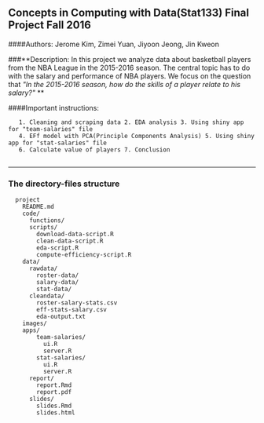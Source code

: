 ## Concepts in Computing with Data(Stat133) Final Project Fall 2016

####Authors: Jerome Kim, Zimei Yuan, Jiyoon Jeong, Jin Kweon

###**Description: In this project we analyze data about basketball players from the NBA League
in the 2015-2016 season. The central topic has to do with the salary and performance of 
NBA players. We focus on the question that *"In the 2015-2016 season, how do the skills
of a player relate to his salary?"* **

####Important instructions: 

```
   1. Cleaning and scraping data 2. EDA analysis 3. Using shiny app for "team-salaries" file  
   4. EFf model with PCA(Principle Components Analysis) 5. Using shiny app for "stat-salaries" file 
   6. Calculate value of players 7. Conclusion
   
```
-----

### The directory-files structure
```
  project 
    README.md
    code/
      functions/
      scripts/
        download-data-script.R
        clean-data-script.R
        eda-script.R
        compute-efficiency-script.R
    data/
      rawdata/
        roster-data/
        salary-data/
        stat-data/
      cleandata/
        roster-salary-stats.csv
        eff-stats-salary.csv
        eda-output.txt
    images/
    apps/
        team-salaries/
          ui.R
          server.R
        stat-salaries/
          ui.R
          server.R
      report/
        report.Rmd
        report.pdf
      slides/
        slides.Rmd
        slides.html
  
```
